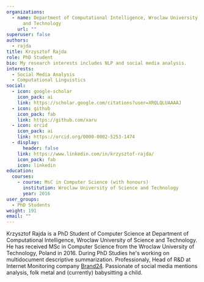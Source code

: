 ```yaml
---
organizations:
  - name: Department of Computational Intelligence, Wroclaw University of Science
      and Technology
    url: ""
superuser: false
authors:
  - rajda
title: Krzysztof Rajda
role: PhD Student
bio: My research interests includes NLP and social media analysis.
interests:
  - Social Media Analysis
  - Computational Linguistics
social:
  - icon: google-scholar
    icon_pack: ai
    link: https://scholar.google.com/citations?user=XRQLQLUAAAAJ
  - icon: github
    icon_pack: fab
    link: https://github.com/xaru
  - icon: orcid
    icon_pack: ai
    link: https://orcid.org/0000-0002-5253-1474
  - display:
      header: false
    link: https://www.linkedin.com/in/krzysztof-rajda/
    icon_pack: fab
    icon: linkedin
education:
  courses:
    - course: MsC in Computer Science (with honours)
      institution: Wroclaw University of Science and Technology
      year: 2016
user_groups:
  - PhD Students
weight: 191
email: ""
---
```

Krzysztof Rajda is a PhD Student of Computer Science at Department of Computational Intelligence, Wroclaw University of Science and Technology. He has received MSc in Computer Science from the Wroclaw University of Technology, Poland in 2016. During PhD Studies he's working on multidocument descriptive summarization. Professionaly, Head of R&D at Internet Monitoring company [Brand24](https://brand24.com). Passionate of social media mentions analysis, folk metal and (currently) babysitting a child.  
